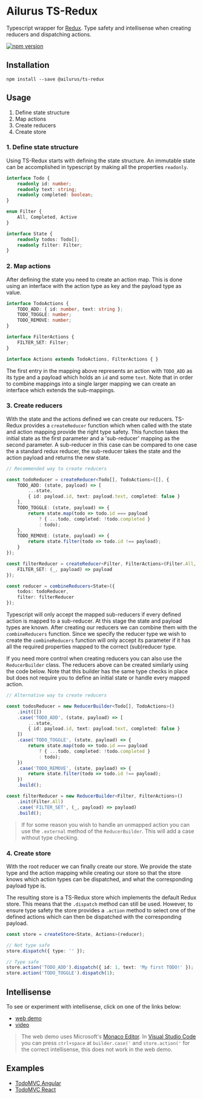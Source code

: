 # Ailurus TS-Redux

Typescript wrapper for [Redux](https://github.com/reactjs/redux). Type safety and intellisense when creating reducers and dispatching actions.

[![npm version](https://img.shields.io/npm/v/@ailurus/ts-redux.svg)](https://www.npmjs.com/package/@ailurus/ts-redux)

## Installation
```
npm install --save @ailurus/ts-redux
```

## Usage

1. Define state structure
2. Map actions
3. Create reducers
4. Create store

### 1. Define state structure
Using TS-Redux starts with defining the state structure. An immutable state can be accomplished in typescript by making all the properties `readonly`.

```typescript
interface Todo {
    readonly id: number;
    readonly text: string;
    readonly completed: boolean;
}

enum Filter {
    All, Completed, Active
}

interface State {
    readonly todos: Todo[];
    readonly filter: Filter;
}
```

### 2. Map actions
After defining the state you need to create an action map. This is done using an interface with the action type as key and the payload type as value.

```typescript
interface TodoActions {
    TODO_ADD: { id: number, text: string };
    TODO_TOGGLE: number;
    TODO_REMOVE: number;
}

interface FilterActions {
    FILTER_SET: Filter;
}

interface Actions extends TodoActions, FilterActions { }
```

The first entry in the mapping above represents an action with `TODO_ADD` as its type and a payload which holds an `id` and some `text`. Note that in order to combine mappings into a single larger mapping we can create an interface which extends the sub-mappings.

### 3. Create reducers
With the state and the actions defined we can create our reducers. TS-Redux provides a `createReducer` function which when called with the state and action mapping provide the right type safety. This function takes the initial state as the first parameter and a 'sub-reducer' mapping as the second parameter. A sub-reducer in this case can be compared to one case the a standard redux reducer, the sub-reducer takes the state and the action payload and returns the new state.

```typescript
// Recommended way to create reducers

const todoReducer = createReducer<Todo[], TodoActions>([], {
    TODO_ADD: (state, payload) => [
        ...state,
        { id: payload.id, text: payload.text, completed: false }
    ],
    TODO_TOGGLE: (state, payload) => {
        return state.map(todo => todo.id === payload
            ? { ...todo, completed: !todo.completed }
            : todo);
    },
    TODO_REMOVE: (state, payload) => {
        return state.filter(todo => todo.id !== payload);
    }
});

const filterReducer = createReducer<Filter, FilterActions>(Filter.All, {
    FILTER_SET: (_, payload) => payload
});

const reducer = combineReducers<State>({
    todos: todoReducer,
    filter: filterReducer
});
```

Typescript will only accept the mapped sub-reducers if every defined action is mapped to a sub-reducer. At this stage the state and payload types are known. After creating our reducers we can combine them with the `combineReducers` function. Since we specify the reducer type we wish to create the `combineReducers` function will only accept its parameter if it has all the required properties mapped to the correct (sub)reducer type.

If you need more control when creating reducers you can also use the `ReducerBuilder` class. The reducers above can be created similarly using the code below. Note that this builder has the same type checks in place but does not require you to define an initial state or handle every mapped action.

```typescript
// Alternative way to create reducers

const todosReducer = new ReducerBuilder<Todo[], TodoActions>()
    .init([])
    .case('TODO_ADD', (state, payload) => [
        ...state,
        { id: payload.id, text: payload.text, completed: false }
    ])
    .case('TODO_TOGGLE', (state, payload) => {
        return state.map(todo => todo.id === payload
            ? { ...todo, completed: !todo.completed }
            : todo);
    })
    .case('TODO_REMOVE', (state, payload) => {
        return state.filter(todo => todo.id !== payload);
    })
    .build();

const filterReducer = new ReducerBuilder<Filter, FilterActions>()
    .init(Filter.All)
    .case('FILTER_SET', (_, payload) => payload)
    .build();
```

> If for some reason you wish to handle an unmapped action you can use the `.external` method of the `ReducerBuilder`. This will add a case without type checking.

### 4. Create store
With the root reducer we can finally create our store. We provide the state type and the action mapping while creating our store so that the store knows which action types can be dispatched, and what the corresponding payload type is.

The resulting store is a TS-Redux store which implements the default Redux store. This means that the `.dispatch` method can still be used. However, to ensure type safety the store provides a `.action` method to select one of the defined actions which can then be dispatched with the corresponding payload.

```typescript
const store = createStore<State, Actions>(reducer);

// Not type safe
store.dispatch({ type: '' });

// Type safe
store.action('TODO_ADD').dispatch({ id: 1, text: 'My first TODO!' });
store.action('TODO_TOGGLE').dispatch(1);
```

## Intellisense
To see or experiment with intellisense, click on one of the links below:

* [web demo](https://ngfk.github.io/ailurus-ts-redux)
* [video](https://ngfk.github.io/ailurus-ts-redux/intellisense-demo.mp4)

> The web demo uses Microsoft's [Monaco Editor](https://microsoft.github.io/monaco-editor/). In [Visual Studio Code](https://code.visualstudio.com) you can press `ctrl+space` at `builder.case('` and `store.action('` for the correct intellisense, this does not work in the web demo.

## Examples
* [TodoMVC Angular](https://github.com/ngfk/todomvc-angular-ts-redux)
* [TodoMVC React](https://github.com/ngfk/todomvc-react-ts-redux)
